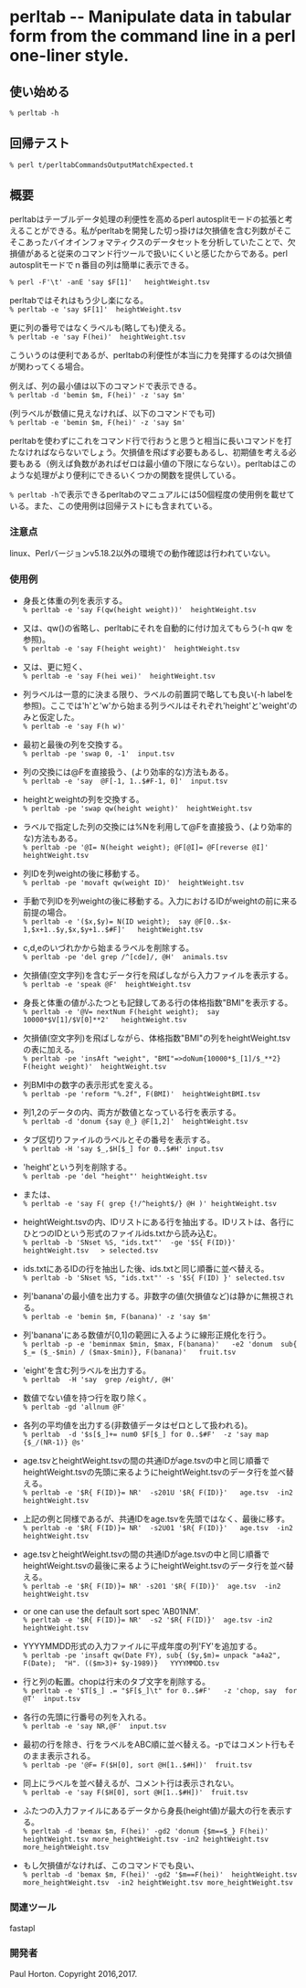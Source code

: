 # perltab -- Manipulate data in tabular form from the command line in a perl one-liner style.


## 使い始める
`% perltab -h`

## 回帰テスト
`% perl t/perltabCommandsOutputMatchExpected.t`


## 概要

perltabはテーブルデータ処理の利便性を高めるperl autosplitモードの拡張と考えることができる。私がperltabを開発した切っ掛けは欠損値を含む列数がそこそこあったバイオインフォマティクスのデータセットを分析していたことで、欠損値があると従来のコマンド行ツールで扱いにくいと感じたからである。perl autosplitモードでｎ番目の列は簡単に表示できる。

`% perl -F'\t' -anE 'say $F[1]'   heightWeight.tsv`

perltabではそれはもう少し楽になる。<BR>
`% perltab -e 'say $F[1]'  heightWeight.tsv`

更に列の番号ではなくラベルも(略しても)使える。<BR>
`% perltab -e 'say F(hei)'  heightWeight.tsv`

こういうのは便利であるが、perltabの利便性が本当に力を発揮するのは欠損値が関わってくる場合。

例えば、列の最小値は以下のコマンドで表示できる。<BR>
`% perltab -d 'bemin $m, F(hei)' -z 'say $m'`

(列ラベルが数値に見えなければ、以下のコマンドでも可)<BR>
`% perltab -e 'bemin $m, F(hei)' -z 'say $m'`


perltabを使わずにこれをコマンド行で行おうと思うと相当に長いコマンドを打たなければならないでしょう。欠損値を飛ばす必要もあるし、初期値を考える必要もある（例えば負数があればゼロは最小値の下限にならない）。perltabはこのような処理がより便利にできるいくつかの関数を提供している。


`% perltab -h`で表示できるperltabのマニュアルには50個程度の使用例を載せている。また、この使用例は回帰テストにも含まれている。


### 注意点
linux、Perlバージョンv5.18.2以外の環境での動作確認は行われていない。


### 使用例
* 身長と体重の列を表示する。<BR>
`% perltab -e 'say F(qw(height weight))'  heightWeight.tsv`

* 又は、qw()の省略し、perltabにそれを自動的に付け加えてもらう(-h qw を参照)。<BR>
`% perltab -e 'say F(height weight)'  heightWeight.tsv`

* 又は、更に短く、<BR>
`% perltab -e 'say F(hei wei)'  heightWeight.tsv`

* 列ラベルは一意的に決まる限り、ラベルの前置詞で略しても良い(-h labelを参照)。ここでは'h'と'w'から始まる列ラベルはそれぞれ'height'と'weight'のみと仮定した。<BR>
`% perltab -e 'say F(h w)'`

* 最初と最後の列を交換する。<BR>
`% perltab -pe 'swap 0, -1'  input.tsv`

* 列の交換には@Fを直接扱う、(より効率的な)方法もある。<BR>
`% perltab -e 'say  @F[-1, 1..$#F-1, 0]'  input.tsv`

* heightとweightの列を交換する。<BR>
`% perltab -pe 'swap qw(height weight)'  heightWeight.tsv`

* ラベルで指定した列の交換には%Nを利用して@Fを直接扱う、(より効率的な)方法もある。<BR>
`% perltab -pe '@I= N(height weight); @F[@I]= @F[reverse @I]'  heightWeight.tsv`

* 列IDを列weightの後に移動する。<BR>
`% perltab -pe 'movaft qw(weight ID)'  heightWeight.tsv`

* 手動で列IDを列weightの後に移動する。入力におけるIDがweightの前に来る前提の場合。<BR>
`% perltab -e '($x,$y)= N(ID weight);  say @F[0..$x-1,$x+1..$y,$x,$y+1..$#F]'   heightWeight.tsv`

* c,d,eのいづれかから始まるラベルを削除する。<BR>
`% perltab -pe 'del grep /^[cde]/, @H'  animals.tsv`

* 欠損値(空文字列)を含むデータ行を飛ばしながら入力ファイルを表示する。<BR>
`% perltab -e 'speak @F'  heightWeight.tsv`

* 身長と体重の値がふたつとも記録してある行の体格指数"BMI"を表示する。<BR>
`% perltab -e '@V= nextNum F(height weight);  say 10000*$V[1]/$V[0]**2'   heightWeight.tsv`

* 欠損値(空文字列)を飛ばしながら、体格指数"BMI"の列をheightWeight.tsvの表に加える。<BR>
`% perltab -pe 'insAft "weight", "BMI"=>doNum{10000*$_[1]/$_**2} F(height weight)'  heightWeight.tsv`

* 列BMI中の数字の表示形式を変える。<BR>
`% perltab -pe 'reform "%.2f", F(BMI)'  heightWeightBMI.tsv`

* 列1,2のデータの内、両方が数値となっている行を表示する。<BR>
`% perltab -d 'donum {say @_} @F[1,2]'  heightWeight.tsv`

* タブ区切りファイルのラベルとその番号を表示する。<BR>
`% perltab -H 'say $_,$H[$_] for 0..$#H' input.tsv`

* 'height'という列を削除する。<BR>
`% perltab -pe 'del "height"' heightWeight.tsv`

* または、<BR>
`% perltab -e 'say F( grep {!/^height$/} @H )' heightWeight.tsv `

* heightWeight.tsvの内、IDリストにある行を抽出する。IDリストは、各行にひとつのIDという形式のファイルids.txtから読み込む。<BR>
`% perltab -b 'SNset %S, "ids.txt"'  -ge '$S{ F(ID)}'  heightWeight.tsv   > selected.tsv`

* ids.txtにあるIDの行を抽出した後、ids.txtと同じ順番に並べ替える。<BR>
`% perltab -b 'SNset %S, "ids.txt"' -s '$S{ F(ID) }' selected.tsv`

* 列'banana'の最小値を出力する。非数字の値(欠損値など)は静かに無視される。<BR>
`% perltab -e 'bemin $m, F(banana)' -z 'say $m'`

* 列'banana'にある数値が[0,1]の範囲に入るように線形正規化を行う。<BR>
`% perltab -p -e 'beminmax $min, $max, F(banana)'   -e2 'donum  sub{ $_= ($_-$min) / ($max-$min)}, F(banana)'   fruit.tsv`

* 'eight'を含む列ラベルを出力する。<BR>
`% perltab  -H 'say  grep /eight/, @H'`

* 数値でない値を持つ行を取り除く。<BR>
`% perltab -gd 'allnum @F'`

* 各列の平均値を出力する(非数値データはゼロとして扱われる)。<BR>
`% perltab  -d '$s[$_]+= num0 $F[$_] for 0..$#F'  -z 'say map {$_/(NR-1)} @s'`

* age.tsvとheightWeight.tsvの間の共通IDがage.tsvの中と同じ順番でheightWeight.tsvの先頭に来るようにheightWeight.tsvのデータ行を並べ替える。<BR>
`% perltab -e '$R{ F(ID)}= NR'  -s201U '$R{ F(ID)}'   age.tsv  -in2 heightWeight.tsv`

* 上記の例と同様であるが、共通IDをage.tsvを先頭ではなく、最後に移す。<BR>
`% perltab -e '$R{ F(ID)}= NR'  -s2U01 '$R{ F(ID)}'   age.tsv  -in2 heightWeight.tsv`

* age.tsvとheightWeight.tsvの間の共通IDがage.tsvの中と同じ順番でheightWeight.tsvの最後に来るようにheightWeight.tsvのデータ行を並べ替える。<BR>
`% perltab -e '$R{ F(ID)}= NR' -s201 '$R{ F(ID)}'  age.tsv  -in2 heightWeight.tsv`

* or one can use the default sort spec 'AB01NM'.<BR>
`% perltab -e '$R{ F(ID)}= NR'  -s2 '$R{ F(ID)}'  age.tsv -in2 heightWeight.tsv`

* YYYYMMDD形式の入力ファイルに平成年度の列'FY'を追加する。<BR>
`% perltab -pe 'insaft qw(Date FY), sub{ ($y,$m)= unpack "a4a2", F(Date);  "H". (($m>3)+ $y-1989)}   YYYYMMDD.tsv`

* 行と列の転置。chopは行末のタブ文字を削除する。<BR>
`% perltab -e '$T[$_] .= "$F[$_]\t" for 0..$#F'   -z 'chop, say  for @T'  input.tsv`

* 各行の先頭に行番号の列を入れる。<BR>
`% perltab -e 'say NR,@F'  input.tsv`

* 最初の行を除き、行をラベルをABC順に並べ替える。-pではコメント行もそのまま表示される。<BR>
`% perltab -pe '@F= F($H[0], sort @H[1..$#H])'  fruit.tsv`

* 同上にラベルを並べ替えるが、コメント行は表示されない。<BR>
`% perltab -e 'say F($H[0], sort @H[1..$#H])'  fruit.tsv`

* ふたつの入力ファイルにあるデータから身長(height値)が最大の行を表示する。<BR>
`% perltab -d 'bemax $m, F(hei)' -gd2 'donum {$m==$_} F(hei)'  heightWeight.tsv more_heightWeight.tsv
          -in2 heightWeight.tsv more_heightWeight.tsv`

* もし欠損値がなければ、このコマンドでも良い、<BR>
`% perltab -d 'bemax $m, F(hei)' -gd2 '$m==F(hei)'  heightWeight.tsv more_heightWeight.tsv  -in2 heightWeight.tsv more_heightWeight.tsv`


### 関連ツール
fastapl


### 開発者
Paul Horton.  Copyright 2016,2017.
